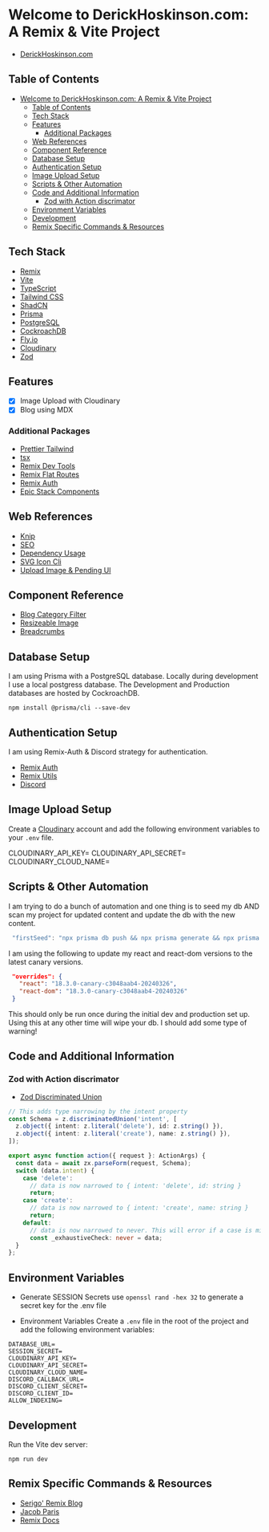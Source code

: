 # Welcome to DerickHoskinson.com: A Remix & Vite Project

- [DerickHoskinson.com](https://derickhoskinson.com)

## Table of Contents

- [Welcome to DerickHoskinson.com: A Remix \& Vite Project](#welcome-to-derickhoskinsoncom-a-remix--vite-project)
  - [Table of Contents](#table-of-contents)
  - [Tech Stack](#tech-stack)
  - [Features](#features)
    - [Additional Packages](#additional-packages)
  - [Web References](#web-references)
  - [Component Reference](#component-reference)
  - [Database Setup](#database-setup)
  - [Authentication Setup](#authentication-setup)
  - [Image Upload Setup](#image-upload-setup)
  - [Scripts \& Other Automation](#scripts--other-automation)
  - [Code and Additional Information](#code-and-additional-information)
    - [Zod with Action discrimator](#zod-with-action-discrimator)
  - [Environment Variables](#environment-variables)
  - [Development](#development)
  - [Remix Specific Commands \& Resources](#remix-specific-commands--resources)

## Tech Stack

- [Remix](https://remix.run/)
- [Vite](https://vitejs.dev/)
- [TypeScript](https://www.typescriptlang.org/)
- [Tailwind CSS](https://tailwindcss.com/)
- [ShadCN](https://ui.shadcn.com/)
- [Prisma](https://www.prisma.io/)
- [PostgreSQL](https://www.postgresql.org/)
- [CockroachDB](https://www.cockroachlabs.com/)
- [Fly.io](https://fly.io/)
- [Cloudinary](https://cloudinary.com/)
- [Zod](https://zod.dev/)

## Features

- [x] Image Upload with Cloudinary
- [x] Blog using MDX

### Additional Packages

- [Prettier Tailwind](https://github.com/tailwindlabs/prettier-plugin-tailwindcss)
- [tsx](https://www.npmjs.com/package/tsx)
- [Remix Dev Tools](https://remix-development-tools.fly.dev/)
- [Remix Flat Routes](https://github.com/kiliman/remix-flat-routes)
- [Remix Auth](https://github.com/sergiodxa/remix-auth)
- [Epic Stack Components](https://github.com/epicweb-dev/epic-stack)

## Web References

- [Knip](https://sergiodxa.com/tutorials/find-and-remove-unused-code-with-knip)
- [SEO](https://github.com/nasa-gcn/remix-seo)
- [Dependency Usage](https://sergiodxa.com/tutorials/find-and-remove-unused-code-with-knip)
- [SVG Icon Cli](https://www.jacobparis.com/content/svg-icons-with-cli)
- [Upload Image & Pending UI](https://www.jacobparis.com/content/remix-image-uploads)

## Component Reference

- [Blog Category Filter](https://github.com/kentcdodds/kentcdodds.com/blob/main/app/routes/blog.tsx)
- [Resizeable Image](https://github.com/Habib-Shahzad/tiptap-resizable-image/tree/main/src/components)
- [Breadcrumbs](https://github.com/wKovacs64/drinks/blob/dev/app/navigation/breadcrumbs.tsx)

## Database Setup

I am using Prisma with a PostgreSQL database. Locally during development I use a local postgress database. The Development and Production databases are hosted by CockroachDB.

```shellscript
npm install @prisma/cli --save-dev
```

## Authentication Setup

I am using Remix-Auth & Discord strategy for authentication.

- [Remix Auth](https://github.com/sergiodxa/remix-auth)
- [Remix Utils](https://github.com/sergiodxa/remix-utils)
- [Discord](https://discord.com/developers/applications)


## Image Upload Setup

Create a [Cloudinary](https://cloudinary.com/) account and add the following environment variables to your `.env` file.

CLOUDINARY_API_KEY=
CLOUDINARY_API_SECRET=
CLOUDINARY_CLOUD_NAME=

## Scripts & Other Automation

I am trying to do a bunch of automation and one thing is to seed my db AND scan my project for updated content and update the db with the new content.

```Typescript
 "firstSeed": "npx prisma db push && npx prisma generate && npx prisma db seed && tsx scripts/init-seed.ts",
 ```

I am using the following to update my react and react-dom versions to the latest canary versions.

 ```json
  "overrides": {
    "react": "18.3.0-canary-c3048aab4-20240326",
    "react-dom": "18.3.0-canary-c3048aab4-20240326"
  }
  ```

This should only be run once during the initial dev and production set up.  Using this at any other time will wipe your db. I should add some type of warning!

## Code and Additional Information

### Zod with Action discrimator

- [Zod Discriminated Union](https://www.jacobparis.com/content/zod-actions-remix)

```Typescript
// This adds type narrowing by the intent property
const Schema = z.discriminatedUnion('intent', [
  z.object({ intent: z.literal('delete'), id: z.string() }),
  z.object({ intent: z.literal('create'), name: z.string() }),
]);

export async function action({ request }: ActionArgs) {
  const data = await zx.parseForm(request, Schema);
  switch (data.intent) {
    case 'delete':
      // data is now narrowed to { intent: 'delete', id: string }
      return;
    case 'create':
      // data is now narrowed to { intent: 'create', name: string }
      return;
    default:
      // data is now narrowed to never. This will error if a case is missing.
      const _exhaustiveCheck: never = data;
  }
};
```

## Environment Variables

- Generate SESSION Secrets
use ```openssl rand -hex 32``` to generate a secret key for the .env file

- Environment Variables
Create a `.env` file in the root of the project and add the following environment variables:

```shellscript
DATABASE_URL=
SESSION_SECRET=
CLOUDINARY_API_KEY=
CLOUDINARY_API_SECRET=
CLOUDINARY_CLOUD_NAME=
DISCORD_CALLBACK_URL=
DISCORD_CLIENT_SECRET=
DISCORD_CLIENT_ID=
ALLOW_INDEXING=

```

## Development

Run the Vite dev server:

```shellscript
npm run dev
```

## Remix Specific Commands & Resources

- [Serigo' Remix Blog](https://sergiodxa.com/)
- [Jacob Paris](https://www.jacobparis.com/)
- [Remix Docs](https://remix.run/docs/en/main)
